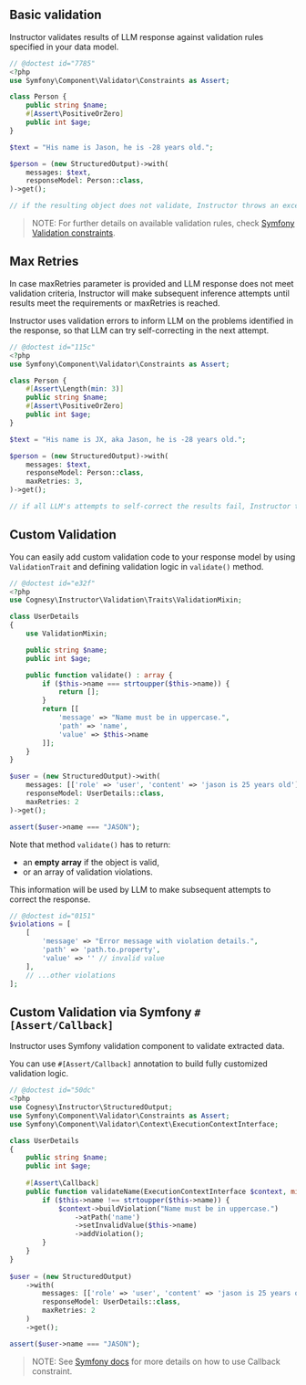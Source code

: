 ## Basic validation

Instructor validates results of LLM response against validation rules specified in your data model.

```php
// @doctest id="7785"
<?php
use Symfony\Component\Validator\Constraints as Assert;

class Person {
    public string $name;
    #[Assert\PositiveOrZero]
    public int $age;
}

$text = "His name is Jason, he is -28 years old.";

$person = (new StructuredOutput)->with(
    messages: $text,
    responseModel: Person::class,
)->get();

// if the resulting object does not validate, Instructor throws an exception
```

> NOTE: For further details on available validation rules, check [Symfony Validation constraints](https://symfony.com/doc/current/validation.html#constraints).


## Max Retries

In case maxRetries parameter is provided and LLM response does not meet validation criteria, Instructor will make subsequent inference attempts until results meet the requirements or maxRetries is reached.

Instructor uses validation errors to inform LLM on the problems identified in the response, so that LLM can try self-correcting in the next attempt.

```php
// @doctest id="115c"
<?php
use Symfony\Component\Validator\Constraints as Assert;

class Person {
    #[Assert\Length(min: 3)]
    public string $name;
    #[Assert\PositiveOrZero]
    public int $age;
}

$text = "His name is JX, aka Jason, he is -28 years old.";

$person = (new StructuredOutput)->with(
    messages: $text,
    responseModel: Person::class,
    maxRetries: 3,
)->get();

// if all LLM's attempts to self-correct the results fail, Instructor throws an exception
```

## Custom Validation

You can easily add custom validation code to your response model by using ```ValidationTrait```
and defining validation logic in ```validate()``` method.

```php
// @doctest id="e32f"
<?php
use Cognesy\Instructor\Validation\Traits\ValidationMixin;

class UserDetails
{
    use ValidationMixin;

    public string $name;
    public int $age;

    public function validate() : array {
        if ($this->name === strtoupper($this->name)) {
            return [];
        }
        return [[
            'message' => "Name must be in uppercase.",
            'path' => 'name',
            'value' => $this->name
        ]];
    }
}

$user = (new StructuredOutput)->with(
    messages: [['role' => 'user', 'content' => 'jason is 25 years old']],
    responseModel: UserDetails::class,
    maxRetries: 2
)->get();

assert($user->name === "JASON");
```

Note that method ```validate()``` has to return:
 * an **empty array** if the object is valid,
 * or an array of validation violations.

This information will be used by LLM to make subsequent attempts to correct the response.

```php
// @doctest id="0151"
$violations = [
    [
        'message' => "Error message with violation details.",
        'path' => 'path.to.property',
        'value' => '' // invalid value
    ],
    // ...other violations
];
``` 


## Custom Validation via Symfony `#[Assert/Callback]`

Instructor uses Symfony validation component to validate extracted data.

You can use ```#[Assert/Callback]``` annotation to build fully customized validation logic.

```php
// @doctest id="50dc"
<?php
use Cognesy\Instructor\StructuredOutput;
use Symfony\Component\Validator\Constraints as Assert;
use Symfony\Component\Validator\Context\ExecutionContextInterface;

class UserDetails
{
    public string $name;
    public int $age;
    
    #[Assert\Callback]
    public function validateName(ExecutionContextInterface $context, mixed $payload) {
        if ($this->name !== strtoupper($this->name)) {
            $context->buildViolation("Name must be in uppercase.")
                ->atPath('name')
                ->setInvalidValue($this->name)
                ->addViolation();
        }
    }
}
    
$user = (new StructuredOutput)
    ->with(
        messages: [['role' => 'user', 'content' => 'jason is 25 years old']],
        responseModel: UserDetails::class,
        maxRetries: 2
    )
    ->get();

assert($user->name === "JASON");
```

> NOTE: See [Symfony docs](https://symfony.com/doc/current/reference/constraints/Callback.html) for more details on how to use Callback constraint.
